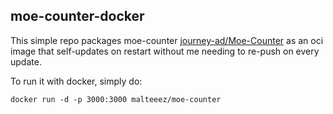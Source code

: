 ## moe-counter-docker
This simple repo packages moe-counter [journey-ad/Moe-Counter](https://github.com/journey-ad/Moe-Counter) as an oci image that self-updates on restart without me needing to re-push on every update.

To run it with docker, simply do:
```
docker run -d -p 3000:3000 malteeez/moe-counter
```